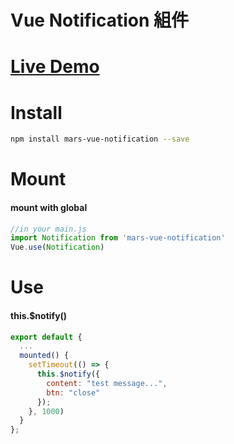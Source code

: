 # Vue Notification 組件

# [Live Demo](https://hsimao.github.io/vue-notification/)

# Install

```bash
npm install mars-vue-notification --save
```

# Mount

#### mount with global

```js
//in your main.js
import Notification from 'mars-vue-notification'
Vue.use(Notification)
```

# Use

#### this.\$notify()

```js
export default {
  ...
  mounted() {
    setTimeout(() => {
      this.$notify({
        content: "test message...",
        btn: "close"
      });
    }, 1000)
  }
};
```
